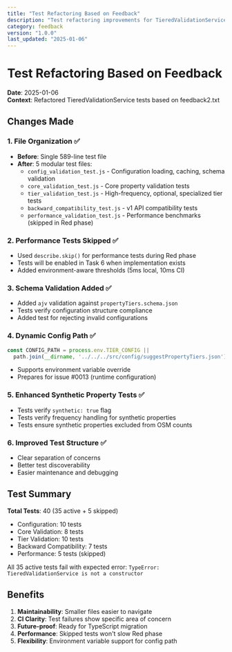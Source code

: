 ```yaml
---
title: "Test Refactoring Based on Feedback"
description: "Test refactoring improvements for TieredValidationService based on feedback review"
category: feedback
version: "1.0.0"
last_updated: "2025-01-06"
---
```


# Test Refactoring Based on Feedback

**Date**: 2025-01-06  
**Context**: Refactored TieredValidationService tests based on feedback2.txt

## Changes Made

### 1. File Organization ✅
- **Before**: Single 589-line test file
- **After**: 5 modular test files:
  - `config_validation_test.js` - Configuration loading, caching, schema validation
  - `core_validation_test.js` - Core property validation tests
  - `tier_validation_test.js` - High-frequency, optional, specialized tier tests
  - `backward_compatibility_test.js` - v1 API compatibility tests
  - `performance_validation_test.js` - Performance benchmarks (skipped in Red phase)

### 2. Performance Tests Skipped ✅
- Used `describe.skip()` for performance tests during Red phase
- Tests will be enabled in Task 6 when implementation exists
- Added environment-aware thresholds (5ms local, 10ms CI)

### 3. Schema Validation Added ✅
- Added `ajv` validation against `propertyTiers.schema.json`
- Tests verify configuration structure compliance
- Added test for rejecting invalid configurations

### 4. Dynamic Config Path ✅
```javascript
const CONFIG_PATH = process.env.TIER_CONFIG || 
  path.join(__dirname, '../../../src/config/suggestPropertyTiers.json');
```
- Supports environment variable override
- Prepares for issue #0013 (runtime configuration)

### 5. Enhanced Synthetic Property Tests ✅
- Tests verify `synthetic: true` flag
- Tests verify frequency handling for synthetic properties
- Tests ensure synthetic properties excluded from OSM counts

### 6. Improved Test Structure ✅
- Clear separation of concerns
- Better test discoverability
- Easier maintenance and debugging

## Test Summary

**Total Tests**: 40 (35 active + 5 skipped)
- Configuration: 10 tests
- Core Validation: 8 tests  
- Tier Validation: 10 tests
- Backward Compatibility: 7 tests
- Performance: 5 tests (skipped)

All 35 active tests fail with expected error: `TypeError: TieredValidationService is not a constructor`

## Benefits

1. **Maintainability**: Smaller files easier to navigate
2. **CI Clarity**: Test failures show specific area of concern
3. **Future-proof**: Ready for TypeScript migration
4. **Performance**: Skipped tests won't slow Red phase
5. **Flexibility**: Environment variable support for config path